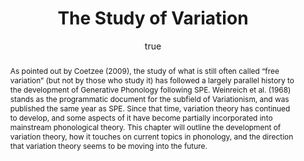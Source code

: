 ---
layout: paper
title: "The Study of Variation"
year: forthcoming
author: [{name: "Josef Fruehwald", url: "https://jofrhwld.github.io" }]
abstract: "As pointed out by Coetzee (2009), the study of what is still often called “free variation” (but not by those who study it) has followed a largely parallel history to the development of Generative Phonology following SPE. Weinreich et al. (1968) stands as the programmatic document for the subfield of Variationism, and was published the same year as SPE. Since that time, variation theory has continued to develop, and some aspects of it have become partially incorporated into mainstream phonological theory. This chapter will outline the development of variation theory, how it touches on current topics in phonology, and the direction that variation theory seems to be moving into the future."
published: ["To appear in the Oxford Handbook of the History of Phonology"]
docs: [{format: "Draft", url: "/papers/27RE.Fruehwald-study_of_variation_JTF.pdf" }]
categories: [rpaper]
display-category: "Journal paper"
comments: true
---